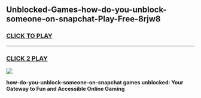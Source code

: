 
## Unblocked-Games-how-do-you-unblock-someone-on-snapchat-Play-Free-8rjw8
<h3>
<a href="https://premium76.site?title=how-do-you-unblock-someone-on-snapchat&ref=12A">CLICK TO PLAY</a></h3>
<hr>

<h3>
<a href="https://premium76.site?title=how-do-you-unblock-someone-on-snapchat&ref=12A">CLICK 2 PLAY</a>
  
</h3>

<a href="https://premium76.site?title=how-do-you-unblock-someone-on-snapchat&ref=12A"><img src="https://clearcache.store/games.png"></a>


**how-do-you-unblock-someone-on-snapchat games unblocked: Your Gateway to Fun and Accessible Online Gaming**
